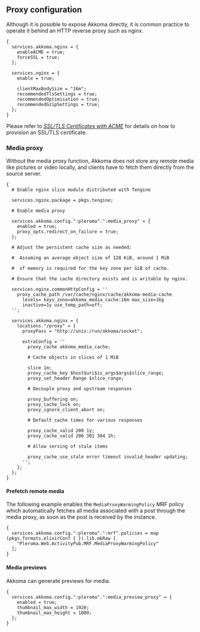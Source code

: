 ## Proxy configuration

Although it is possible to expose Akkoma directly, it is common practice to operate it behind an HTTP reverse proxy such as nginx.

```programlisting
{
  services.akkoma.nginx = {
    enableACME = true;
    forceSSL = true;
  };

  services.nginx = {
    enable = true;

    clientMaxBodySize = "16m";
    recommendedTlsSettings = true;
    recommendedOptimisation = true;
    recommendedGzipSettings = true;
  };
}
```

Please refer to [_SSL/TLS Certificates with ACME_](#module-security-acme "SSL/TLS Certificates with ACME") for details on how to provision an SSL/TLS certificate.

### Media proxy

Without the media proxy function, Akkoma does not store any remote media like pictures or video locally, and clients have to fetch them directly from the source server.

```programlisting
{
  # Enable nginx slice module distributed with Tengine

  services.nginx.package = pkgs.tengine;

  # Enable media proxy

  services.akkoma.config.":pleroma".":media_proxy" = {
    enabled = true;
    proxy_opts.redirect_on_failure = true;
  };

  # Adjust the persistent cache size as needed:

  #  Assuming an average object size of 128 KiB, around 1 MiB

  #  of memory is required for the key zone per GiB of cache.

  # Ensure that the cache directory exists and is writable by nginx.

  services.nginx.commonHttpConfig = ''
    proxy_cache_path /var/cache/nginx/cache/akkoma-media-cache
      levels= keys_zone=akkoma_media_cache:16m max_size=16g
      inactive=1y use_temp_path=off;
  '';

  services.akkoma.nginx = {
    locations."/proxy" = {
      proxyPass = "http://unix:/run/akkoma/socket";

      extraConfig = ''
        proxy_cache akkoma_media_cache;

        # Cache objects in slices of 1 MiB

        slice 1m;
        proxy_cache_key $host$uri$is_args$args$slice_range;
        proxy_set_header Range $slice_range;

        # Decouple proxy and upstream responses

        proxy_buffering on;
        proxy_cache_lock on;
        proxy_ignore_client_abort on;

        # Default cache times for various responses

        proxy_cache_valid 200 1y;
        proxy_cache_valid 206 301 304 1h;

        # Allow serving of stale items

        proxy_cache_use_stale error timeout invalid_header updating;
      '';
    };
  };
}
```

#### Prefetch remote media

The following example enables the `MediaProxyWarmingPolicy` MRF policy which automatically fetches all media associated with a post through the media proxy, as soon as the post is received by the instance.

```programlisting
{
  services.akkoma.config.":pleroma".":mrf".policies = map (pkgs.formats.elixirConf { }).lib.mkRaw [
    "Pleroma.Web.ActivityPub.MRF.MediaProxyWarmingPolicy"
  ];
}
```

#### Media previews

Akkoma can generate previews for media.

```programlisting
{
  services.akkoma.config.":pleroma".":media_preview_proxy" = {
    enabled = true;
    thumbnail_max_width = 1920;
    thumbnail_max_height = 1080;
  };
}
```
